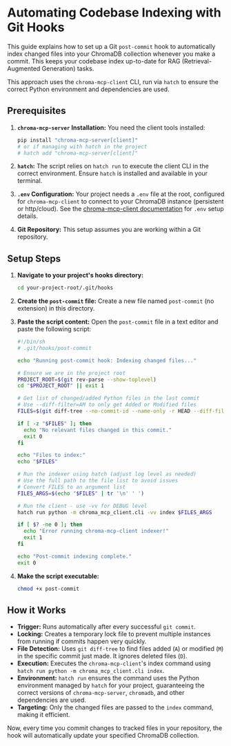 # Automating Codebase Indexing with Git Hooks

This guide explains how to set up a Git `post-commit` hook to automatically index changed files into your ChromaDB collection whenever you make a commit. This keeps your codebase index up-to-date for RAG (Retrieval-Augmented Generation) tasks.

This approach uses the `chroma-mcp-client` CLI, run via `hatch` to ensure the correct Python environment and dependencies are used.

## Prerequisites

1. **`chroma-mcp-server` Installation:** You need the client tools installed:

    ```bash
    pip install "chroma-mcp-server[client]"
    # or if managing with hatch in the project
    # hatch add "chroma-mcp-server[client]"
    ```

2. **`hatch`:** The script relies on `hatch run` to execute the client CLI in the correct environment. Ensure `hatch` is installed and available in your terminal.
3. **`.env` Configuration:** Your project needs a `.env` file at the root, configured for `chroma-mcp-client` to connect to your ChromaDB instance (persistent or http/cloud). See the [chroma-mcp-client documentation](../scripts/chroma-mcp-client.md) for `.env` setup details.
4. **Git Repository:** This setup assumes you are working within a Git repository.

## Setup Steps

1. **Navigate to your project's hooks directory:**

    ```bash
    cd your-project-root/.git/hooks
    ```

2. **Create the `post-commit` file:** Create a new file named `post-commit` (no extension) in this directory.
3. **Paste the script content:** Open the `post-commit` file in a text editor and paste the following script:

    ```bash
    #!/bin/sh
    # .git/hooks/post-commit

    echo "Running post-commit hook: Indexing changed files..."

    # Ensure we are in the project root
    PROJECT_ROOT=$(git rev-parse --show-toplevel)
    cd "$PROJECT_ROOT" || exit 1

    # Get list of changed/added Python files in the last commit
    # Use --diff-filter=AM to only get Added or Modified files
    FILES=$(git diff-tree --no-commit-id --name-only -r HEAD --diff-filter=AM -- "*.py" "*.md" "*.txt")

    if [ -z "$FILES" ]; then
      echo "No relevant files changed in this commit."
      exit 0
    fi

    echo "Files to index:"
    echo "$FILES"

    # Run the indexer using hatch (adjust log level as needed)
    # Use the full path to the file list to avoid issues
    # Convert FILES to an argument list
    FILES_ARGS=$(echo "$FILES" | tr '\n' ' ')

    # Run the client - use -vv for DEBUG level
    hatch run python -m chroma_mcp_client.cli -vv index $FILES_ARGS

    if [ $? -ne 0 ]; then
      echo "Error running chroma-mcp-client indexer!"
      exit 1
    fi

    echo "Post-commit indexing complete."
    exit 0
    ```

4. **Make the script executable:**

    ```bash
    chmod +x post-commit
    ```

## How it Works

- **Trigger:** Runs automatically after every successful `git commit`.
- **Locking:** Creates a temporary lock file to prevent multiple instances from running if commits happen very quickly.
- **File Detection:** Uses `git diff-tree` to find files added (`A`) or modified (`M`) in the specific commit just made. It ignores deleted files (`D`).
- **Execution:** Executes the `chroma-mcp-client`'s index command using `hatch run python -m chroma_mcp_client.cli index`.
- **Environment:** `hatch run` ensures the command uses the Python environment managed by `hatch` for your project, guaranteeing the correct versions of `chroma-mcp-server`, `chromadb`, and other dependencies are used.
- **Targeting:** Only the changed files are passed to the `index` command, making it efficient.

Now, every time you commit changes to tracked files in your repository, the hook will automatically update your specified ChromaDB collection.
